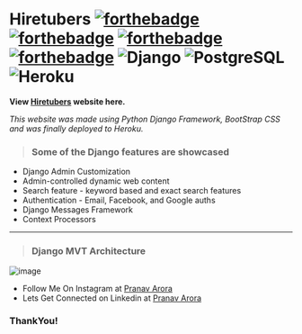 # Hiretubers [![forthebadge](https://forthebadge.com/images/badges/made-with-python.svg)](https://forthebadge.com) [![forthebadge](https://forthebadge.com/images/badges/uses-html.svg)](https://forthebadge.com)  [![forthebadge](https://forthebadge.com/images/badges/uses-css.svg)](https://forthebadge.com) [![forthebadge](https://forthebadge.com/images/badges/uses-js.svg)](https://forthebadge.com)  <img alt="Django" src="https://img.shields.io/badge/django-%23092E20.svg?&style=for-the-badge&logo=django&logoColor=white"/>  <img alt="PostgreSQL" src ="https://img.shields.io/badge/PostgreSQL-316192?style=for-the-badge&logo=postgresql&logoColor=white"/> <img alt="Heroku" src="https://img.shields.io/badge/Heroku-430098?style=for-the-badge&logo=heroku&logoColor=white"/>

**View [Hiretubers](https://hireourtubers.herokuapp.com/) website here.**

_This website was made using Python Django Framework, BootStrap CSS and was finally deployed to Heroku._

> ### Some of the Django features are showcased
* Django Admin Customization
* Admin-controlled dynamic web content
* Search feature - keyword based and exact search features
* Authentication - Email, Facebook, and Google auths
* Django Messages Framework
* Context Processors

---
> ### Django MVT Architecture
![image](https://www.javatpoint.com/django/images/django-mvt-based-control-flow.png)

* Follow Me On Instagram at [Pranav Arora](https://www.instagram.com/arorapranav187)
* Lets Get Connected on Linkedin at [Pranav Arora](https://www.linkedin.com/in/pranav-arora-354b71bb/)


### ThankYou!
